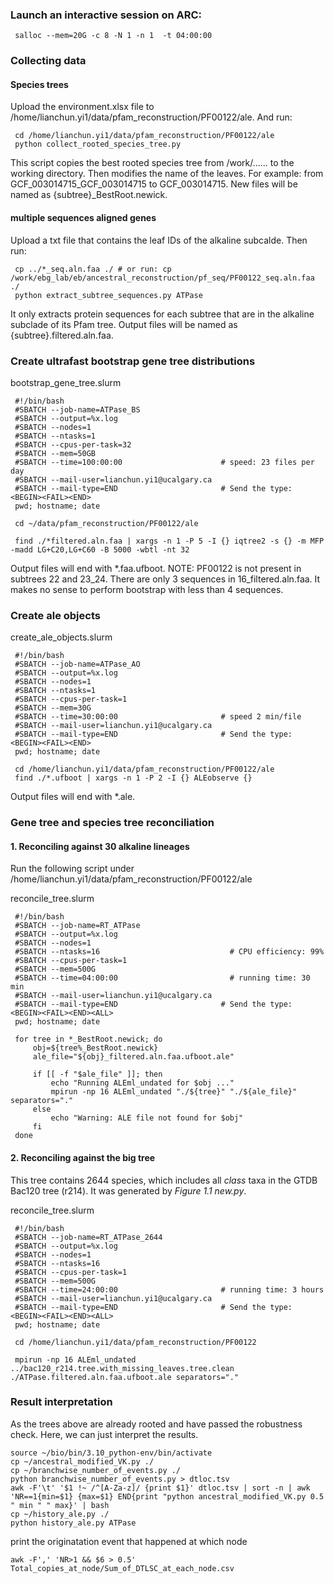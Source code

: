 ### Launch an interactive session on ARC:
     salloc --mem=20G -c 8 -N 1 -n 1  -t 04:00:00
### Collecting data
#### Species trees
Upload the environment.xlsx file to /home/lianchun.yi1/data/pfam_reconstruction/PF00122/ale. And run:

     cd /home/lianchun.yi1/data/pfam_reconstruction/PF00122/ale
     python collect_rooted_species_tree.py
This script copies the best rooted species tree from /work/...... to the working directory. Then modifies the name of the leaves. For example: from GCF_003014715_GCF_003014715 to GCF_003014715. New files will be named as {subtree}_BestRoot.newick.
#### multiple sequences aligned genes
Upload a txt file that contains the leaf IDs of the alkaline subcalde. Then run:

     cp ../*_seq.aln.faa ./ # or run: cp /work/ebg_lab/eb/ancestral_reconstruction/pf_seq/PF00122_seq.aln.faa ./ 
     python extract_subtree_sequences.py ATPase 
It only extracts protein sequences for each subtree that are in the alkaline subclade of its Pfam tree. Output files will be named as {subtree}.filtered.aln.faa.

### Create ultrafast bootstrap gene tree distributions
bootstrap_gene_tree.slurm

     #!/bin/bash
     #SBATCH --job-name=ATPase_BS
     #SBATCH --output=%x.log
     #SBATCH --nodes=1
     #SBATCH --ntasks=1
     #SBATCH --cpus-per-task=32
     #SBATCH --mem=50GB
     #SBATCH --time=100:00:00                      # speed: 23 files per day
     #SBATCH --mail-user=lianchun.yi1@ucalgary.ca
     #SBATCH --mail-type=END                       # Send the type: <BEGIN><FAIL><END>
     pwd; hostname; date

     cd ~/data/pfam_reconstruction/PF00122/ale

     find ./*filtered.aln.faa | xargs -n 1 -P 5 -I {} iqtree2 -s {} -m MFP -madd LG+C20,LG+C60 -B 5000 -wbtl -nt 32

Output files will end with *.faa.ufboot. 
NOTE: PF00122 is not present in subtrees 22 and 23_24. There are only 3 sequences in 16_filtered.aln.faa. It makes no sense to perform bootstrap with less than 4 sequences.
### Create ale objects
create_ale_objects.slurm

     #!/bin/bash
     #SBATCH --job-name=ATPase_AO
     #SBATCH --output=%x.log
     #SBATCH --nodes=1
     #SBATCH --ntasks=1
     #SBATCH --cpus-per-task=1
     #SBATCH --mem=30G
     #SBATCH --time=30:00:00                       # speed 2 min/file
     #SBATCH --mail-user=lianchun.yi1@ucalgary.ca
     #SBATCH --mail-type=END                       # Send the type: <BEGIN><FAIL><END>
     pwd; hostname; date

     cd /home/lianchun.yi1/data/pfam_reconstruction/PF00122/ale
     find ./*.ufboot | xargs -n 1 -P 2 -I {} ALEobserve {}

Output files will end with *.ale.
### Gene tree and species tree reconciliation
#### 1. Reconciling against 30 alkaline lineages
Run the following script under /home/lianchun.yi1/data/pfam_reconstruction/PF00122/ale

reconcile_tree.slurm

     #!/bin/bash
     #SBATCH --job-name=RT_ATPase
     #SBATCH --output=%x.log
     #SBATCH --nodes=1
     #SBATCH --ntasks=16                             # CPU efficiency: 99%
     #SBATCH --cpus-per-task=1
     #SBATCH --mem=500G
     #SBATCH --time=04:00:00                         # running time: 30 min
     #SBATCH --mail-user=lianchun.yi1@ucalgary.ca
     #SBATCH --mail-type=END                       # Send the type: <BEGIN><FAIL><END><ALL>
     pwd; hostname; date

     for tree in *_BestRoot.newick; do
         obj=${tree%_BestRoot.newick}
         ale_file="${obj}_filtered.aln.faa.ufboot.ale"

         if [[ -f "$ale_file" ]]; then
             echo "Running ALEml_undated for $obj ..."
             mpirun -np 16 ALEml_undated "./${tree}" "./${ale_file}" separators="."
         else
             echo "Warning: ALE file not found for $obj"
         fi
     done
     
#### 2. Reconciling against the big tree
This tree contains 2644 species, which includes all *class* taxa in the GTDB Bac120 tree (r214). It was generated by *Figure 1.1 new.py*. 

reconcile_tree.slurm

     #!/bin/bash
     #SBATCH --job-name=RT_ATPase_2644
     #SBATCH --output=%x.log
     #SBATCH --nodes=1
     #SBATCH --ntasks=16
     #SBATCH --cpus-per-task=1             
     #SBATCH --mem=500G
     #SBATCH --time=24:00:00                       # running time: 3 hours
     #SBATCH --mail-user=lianchun.yi1@ucalgary.ca
     #SBATCH --mail-type=END                       # Send the type: <BEGIN><FAIL><END><ALL>
     pwd; hostname; date
     
     cd /home/lianchun.yi1/data/pfam_reconstruction/PF00122

     mpirun -np 16 ALEml_undated ../bac120_r214.tree.with_missing_leaves.tree.clean ./ATPase.filtered.aln.faa.ufboot.ale separators="."

### Result interpretation
As the trees above are already rooted and have passed the robustness check. Here, we can just interpret the results.

    source ~/bio/bin/3.10_python-env/bin/activate
    cp ~/ancestral_modified_VK.py ./
    cp ~/branchwise_number_of_events.py ./
    python branchwise_number_of_events.py > dtloc.tsv
    awk -F'\t' '$1 !~ /^[A-Za-z]/ {print $1}' dtloc.tsv | sort -n | awk 'NR==1{min=$1} {max=$1} END{print "python ancestral_modified_VK.py 0.5 " min " " max}' | bash
    cp ~/history_ale.py ./
    python history_ale.py ATPase

print the originatation event that happened at which node

    awk -F',' 'NR>1 && $6 > 0.5' Total_copies_at_node/Sum_of_DTLSC_at_each_node.csv




